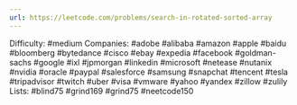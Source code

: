 ```yaml
---
url: https://leetcode.com/problems/search-in-rotated-sorted-array
---
```


Difficulty: #medium
Companies: #adobe #alibaba #amazon #apple #baidu #bloomberg #bytedance #cisco #ebay #expedia #facebook #goldman-sachs #google #ixl #jpmorgan #linkedin #microsoft #netease #nutanix #nvidia #oracle #paypal #salesforce #samsung #snapchat #tencent #tesla #tripadvisor #twitch #uber #visa #vmware #yahoo #yandex #zillow #zulily
Lists: #blind75 #grind169 #grind75 #neetcode150
